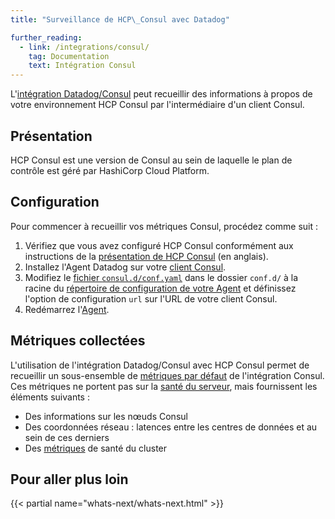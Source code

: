 ```yaml
---
title: "Surveillance de HCP\_Consul avec Datadog"

further_reading:
  - link: /integrations/consul/
    tag: Documentation
    text: Intégration Consul
---
```

L'[intégration Datadog/Consul][1] peut recueillir des informations à propos de votre environnement HCP Consul par l'intermédiaire d'un client Consul.

## Présentation

HCP Consul est une version de Consul au sein de laquelle le plan de contrôle est géré par HashiCorp Cloud Platform.

## Configuration

Pour commencer à recueillir vos métriques Consul, procédez comme suit :
1. Vérifiez que vous avez configuré HCP Consul conformément aux instructions de la [présentation de HCP Consul][2] (en anglais).
2. Installez l'Agent Datadog sur votre [client Consul][3].
3. Modifiez le [fichier `consul.d/conf.yaml`][4] dans le dossier `conf.d/` à la racine du [répertoire de configuration de votre Agent][5] et définissez l'option de configuration `url` sur l'URL de votre client Consul.
5. Redémarrez l'[Agent][6].

## Métriques collectées

L'utilisation de l'intégration Datadog/Consul avec HCP Consul permet de recueillir un sous-ensemble de [métriques par défaut][7] de l'intégration Consul. Ces métriques ne portent pas sur la [santé du serveur][8], mais fournissent les éléments suivants :
- Des informations sur les nœuds Consul
- Des coordonnées réseau : latences entre les centres de données et au sein de ces derniers
- Des [métriques][9] de santé du cluster

## Pour aller plus loin

{{< partial name="whats-next/whats-next.html" >}}

[1]: /fr/integrations/consul/?tab=host
[2]: https://learn.hashicorp.com/tutorials/cloud/consul-introduction?in=consul/cloud-get-started
[3]: https://learn.hashicorp.com/tutorials/cloud/consul-client-virtual-machines?in=consul/cloud-get-started
[4]: https://github.com/DataDog/integrations-core/blob/master/consul/datadog_checks/consul/data/conf.yaml.example
[5]: /fr/agent/guide/agent-configuration-files/?tab=agentv6v7#agent-configuration-directory
[6]: /fr/agent/guide/agent-commands/#start-stop-and-restart-the-agent
[7]: /fr/integrations/consul/?tab=host#metrics
[8]: https://www.consul.io/docs/agent/telemetry#server-health
[9]: https://www.consul.io/docs/agent/telemetry#cluster-health
